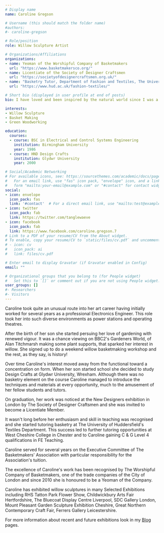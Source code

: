 ```yaml
---
# Display name
name: Caroline Gregson

# Username (this should match the folder name)
#authors:
#- caroline-gregson

# Role/position
role: Willow Sculpture Artist

# Organizations/Affiliations
organizations:
- name: Yeoman of the Worshipful Company of Basketmakers
  url: "https://www.basketmakersco.org/"
- name: Licentiate of the Society of Designer Craftsmen
  url: "https://societyofdesignercraftsmen.org.uk/"
- name: "Basketry Tutor, Department of Fashion and Textiles, The University of Huddersfield"
  url: "https://www.hud.ac.uk/fashion-textiles/"

# Short bio (displayed in user profile at end of posts)
bio: I have loved and been inspired by the natural world since I was a child and the ability to work as a Willow Artist and make willow sculptures representing the essence of animals, birds and other living forms now brings me great pleasure. I love to represent movement and vitality in my work. My willow sculptures appear to have just paused in their setting before they are ready to move on. One of the nicest things anyone has said about my animal sculptures is that you can always see where they are looking!

interests:
- Willow Sculpture
- Basket Making
- Green Woodworking

education:
  courses:
  - course: BSC in Electrical and Control Systems Engineering
    institution: Birmingham University
    year: 1986
  - course: HND Design Crafts
    institution: Glydwr University
    year: 2000

# Social/Academic Networking
# For available icons, see: https://sourcethemes.com/academic/docs/page-builder/#icons
#   For an email link, use "fas" icon pack, "envelope" icon, and a link in the
#   form "mailto:your-email@example.com" or "#contact" for contact widget.
social:
- icon: envelope
  icon_pack: fas
  link: '#contact'  # For a direct email link, use "mailto:test@example.org".
- icon: twitter
  icon_pack: fab
  link: https://twitter.com/tanglewaeve
- icon: facebook
  icon_pack: fab
  link: https://www.facebook.com/caroline.gregson.7
# Link to a PDF of your resume/CV from the About widget.
# To enable, copy your resume/CV to `static/files/cv.pdf` and uncomment the lines below.
# - icon: cv
#   icon_pack: ai
#   link: files/cv.pdf

# Enter email to display Gravatar (if Gravatar enabled in Config)
email: ""

# Organizational groups that you belong to (for People widget)
#   Set this to `[]` or comment out if you are not using People widget.
user_groups: []
#- Researchers
#- Visitors
---
```


Caroline took quite an unusual route into her art career having initially worked for several years as a professional Electronics Engineer. This role took her into such diverse environments as power stations and operating theatres.

After the birth of her son she started persuing her love of gardening with renewed vigour. It was a chance viewing on BBC2's Gardeners World, of Alan Titchmarsh making some  plant supports, that sparked her interest in willow. She signed up to do a weekend willow basketmaking workshop and the rest, as they say, is history!

Over time Caroline's interest moved away from the functional toward a concentration on form. When her son started school she decided to study Design Crafts at Glydwr University, Wrexham. Although there was no basketry element on the course Caroline managed to introduce the techniques and materials at every opportunity, much to the amusement of  her fellow students and tutors.

On graduation, her work was noticed at the New Designers exhibition in London by The Society of Designer Craftsmen and she was invited to become a Licentiate Member.

It wasn't long before her enthusiasm and skill in teaching was recognised and she started tutoring basketry at The University of Huddersfield's Textiles Department. This success led to further tutoring opportunities at West Cheshire College in Chester and to Caroline gaining C & G Level 4 qualifications in FE Teaching.

Caroline served for several years on the Executive Committee of The Basketmakers' Association with particular responsibility for the Association's tuition.

The excellence of Caroline's work has been recognised by The Worshipful Company of Basketmakers, one of the trade companies of the City of London and since 2010 she is honoured to be a Yeoman of the Company.

Caroline has exhibited willow sculptures in many Selected Exhibitions including RHS Tatton Park Flower Show, Childwickbury Arts Fair Hertfordshire, The Bluecoat Display Centre Liverpool, SDC Gallery London, Mount Pleasant Garden Sculpture Exhibition Cheshire, Great Northern Contemporary Craft Fair, Ferrers Gallery Leicestershire.

For more information about recent and future exhibitions look in my [Blog](blog) pages.
